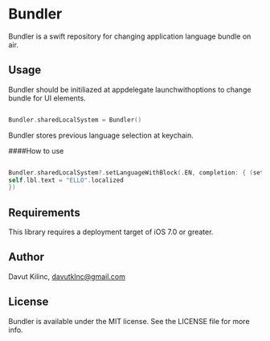 # Bundler



Bundler is a swift repository for changing application language bundle on air.

## Usage

Bundler should be initiliazed at appdelegate launchwithoptions to change bundle for UI elements.

```Swift

Bundler.sharedLocalSystem = Bundler()

```


Bundler stores previous language selection at keychain. 


####How to use

```Swift

Bundler.sharedLocalSystem?.setLanguageWithBlock(.EN, completion: { (settedLanguage) -> () in
self.lbl.text = "ELLO".localized 
})

```


## Requirements

This library requires a deployment target of iOS 7.0 or greater.


## Author

Davut Kilinc, davutklnc@gmail.com

## License

Bundler is available under the MIT license. See the LICENSE file for more info.
